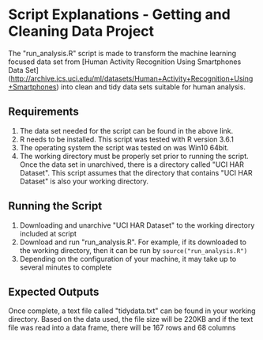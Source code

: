 # Script Explanations - Getting and Cleaning Data Project

The "run_analysis.R" script is made to transform the machine learning focused data set from [Human Activity Recognition Using Smartphones Data Set] (http://archive.ics.uci.edu/ml/datasets/Human+Activity+Recognition+Using+Smartphones) into clean and tidy data sets suitable for human analysis.


## Requirements


1. The data set needed for the script can be found in the above link.
2. R needs to be installed.  This script was tested with R version 3.6.1
3. The operating system the script was tested on was Win10 64bit.  
4. The working directory must be properly set prior to running the script.  Once the data set in unarchived, there is a directory called "UCI HAR Dataset".  This script assumes that the directory that contains "UCI HAR Dataset" is also your working directory.  

## Running the Script


1. Downloading and unarchive "UCI HAR Dataset" to the working directory included at script
2. Download and run "run_analysis.R".  For example, if its downloaded to the working directory, then it can be run by `source("run_analysis.R")`
3. Depending on the configuration of your machine, it may take up to several minutes to complete


## Expected Outputs

Once complete, a text file called "tidydata.txt" can be found in your working directory.  Based on the data used, the file size will be 220KB and if the text file was read into a data frame, there will be 167 rows and 68 columns